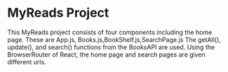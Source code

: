 # MyReads Project
This MyReads project consists of four components including the home page. These are App.js, Books.js,BookShelf.js,SearchPage.js
The getAll(), update(), and search() functions from the BooksAPI are used. Using the BrowserRouter of React, the home page and search pages are given different urls. 
<a href="https://neozenweb.github.io/MyReads/">
<img src="https://github.com/neozenweb/ProjectImages/blob/master/MyReads%20-video.gif?raw=true" alt="" style="max-width:100%;"></a>
